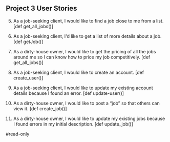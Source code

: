 ## Project 3 User Stories
5. As a job-seeking client, I would like to find a job close to me from a list. [def get_all_jobs()]
6. As a job-seeking client, I'd like to get a list of more details about a job. [def getJob()]
7. As a dirty-house owner, I would like to get the pricing of all the jobs around me so I can know how to price my job competitively. [def get_all_jobs()]


1. As a job-seeking client, I would like to create an account. [def create_user()]
2. As a job-seeking client, I would like to update my existing account details because I found an error. [def update-user()]
3. As a dirty-house owner, I would like to post a “job” so that others can view it. [def create_job()]
4. As a dirty-house owner, I would like to update my existing jobs because I found errors in my initial description. [def update_job()]

#read-only 